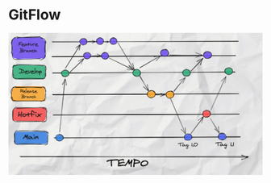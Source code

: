 # GitFlow


<img src="https://github.com/fabiomarotti/Annotations/blob/main/Git/GitFlow/img/img_gitflow.png"  width="1024" height="" />
